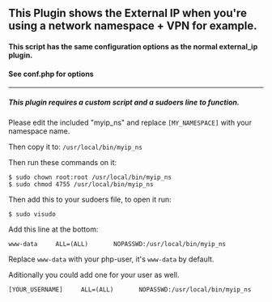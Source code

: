 ## This Plugin shows the External IP when you're using a network namespace + VPN for example.

#### This script has the same configuration options as the normal external_ip plugin.
#### See conf.php for options

---

##### This plugin requires a custom script and a sudoers line to function.

Please edit the included "myip_ns" and replace `[MY_NAMESPACE]` with your namespace name.

Then copy it to: `/usr/local/bin/myip_ns`

Then run these commands on it:

```
$ sudo chown root:root /usr/local/bin/myip_ns
$ sudo chmod 4755 /usr/local/bin/myip_ns
```

Then add this to your sudoers file, to open it run:
```
$ sudo visudo
```

Add this line at the bottom:
```sudoers
www-data     ALL=(ALL)       NOPASSWD:/usr/local/bin/myip_ns
```

Replace `www-data` with your php-user, it's `www-data` by default.


Aditionally you could add one for your user as well.
```
[YOUR_USERNAME]     ALL=(ALL)       NOPASSWD:/usr/local/bin/myip_ns
